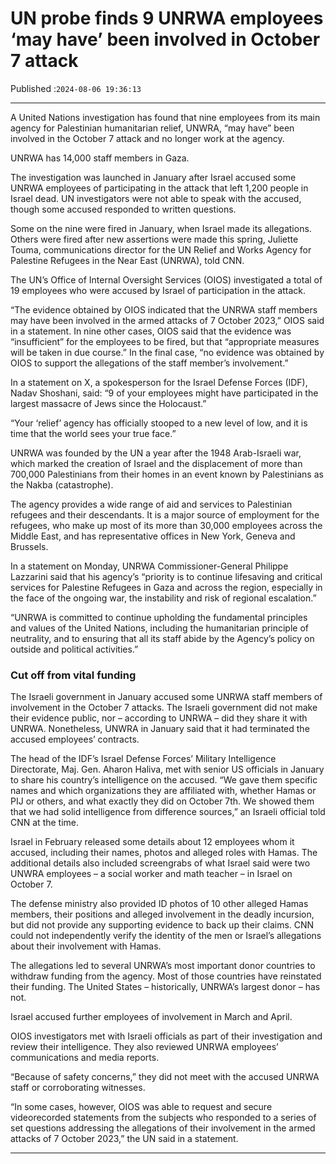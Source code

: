 # UN probe finds 9 UNRWA employees ‘may have’ been involved in October 7 attack

Published :`2024-08-06 19:36:13`

---

A United Nations investigation has found that nine employees from its main agency for Palestinian humanitarian relief, UNWRA, “may have” been involved in the October 7 attack and no longer work at the agency.

UNRWA has 14,000 staff members in Gaza.

The investigation was launched in January after Israel accused some UNRWA employees of participating in the attack that left 1,200 people in Israel dead. UN investigators were not able to speak with the accused, though some accused responded to written questions.

Some on the nine were fired in January, when Israel made its allegations. Others were fired after new assertions were made this spring, Juliette Touma, communications director for the UN Relief and Works Agency for Palestine Refugees in the Near East (UNRWA), told CNN.

The UN’s Office of Internal Oversight Services (OIOS) investigated a total of 19 employees who were accused by Israel of participation in the attack.

“The evidence obtained by OIOS indicated that the UNRWA staff members may have been involved in the armed attacks of 7 October 2023,” OIOS said in a statement. In nine other cases, OIOS said that the evidence was “insufficient” for the employees to be fired, but that “appropriate measures will be taken in due course.” In the final case, “no evidence was obtained by OIOS to support the allegations of the staff member’s involvement.”

In a statement on X, a spokesperson for the Israel Defense Forces (IDF), Nadav Shoshani, said: “9 of your employees might have participated in the largest massacre of Jews since the Holocaust.”

“Your ‘relief’ agency has officially stooped to a new level of low, and it is time that the world sees your true face.”

UNRWA was founded by the UN a year after the 1948 Arab-Israeli war, which marked the creation of Israel and the displacement of more than 700,000 Palestinians from their homes in an event known by Palestinians as the Nakba (catastrophe).

The agency provides a wide range of aid and services to Palestinian refugees and their descendants. It is a major source of employment for the refugees, who make up most of its more than 30,000 employees across the Middle East, and has representative offices in New York, Geneva and Brussels.

In a statement on Monday, UNRWA Commissioner-General Philippe Lazzarini said that his agency’s “priority is to continue lifesaving and critical services for Palestine Refugees in Gaza and across the region, especially in the face of the ongoing war, the instability and risk of regional escalation.”

“UNRWA is committed to continue upholding the fundamental principles and values of the United Nations, including the humanitarian principle of neutrality, and to ensuring that all its staff abide by the Agency’s policy on outside and political activities.”

### Cut off from vital funding

The Israeli government in January accused some UNRWA staff members of involvement in the October 7 attacks. The Israeli government did not make their evidence public, nor – according to UNRWA – did they share it with UNRWA. Nonetheless, UNWRA in January said that it had terminated the accused employees’ contracts.

The head of the IDF’s Israel Defense Forces’ Military Intelligence Directorate, Maj. Gen. Aharon Haliva, met with senior US officials in January to share his country’s intelligence on the accused. “We gave them specific names and which organizations they are affiliated with, whether Hamas or PIJ or others, and what exactly they did on October 7th. We showed them that we had solid intelligence from difference sources,” an Israeli official told CNN at the time.

Israel in February released some details about 12 employees whom it accused, including their names, photos and alleged roles with Hamas. The additional details also included screengrabs of what Israel said were two UNWRA employees – a social worker and math teacher – in Israel on October 7.

The defense ministry also provided ID photos of 10 other alleged Hamas members, their positions and alleged involvement in the deadly incursion, but did not provide any supporting evidence to back up their claims. CNN could not independently verify the identity of the men or Israel’s allegations about their involvement with Hamas.

The allegations led to several UNRWA’s most important donor countries to withdraw funding from the agency. Most of those countries have reinstated their funding. The United States – historically, UNRWA’s largest donor – has not.

Israel accused further employees of involvement in March and April.

OIOS investigators met with Israeli officials as part of their investigation and review their intelligence. They also reviewed UNRWA employees’ communications and media reports.

“Because of safety concerns,” they did not meet with the accused UNRWA staff or corroborating witnesses.

“In some cases, however, OIOS was able to request and secure videorecorded statements from the subjects who responded to a series of set questions addressing the allegations of their involvement in the armed attacks of 7 October 2023,” the UN said in a statement.

---


